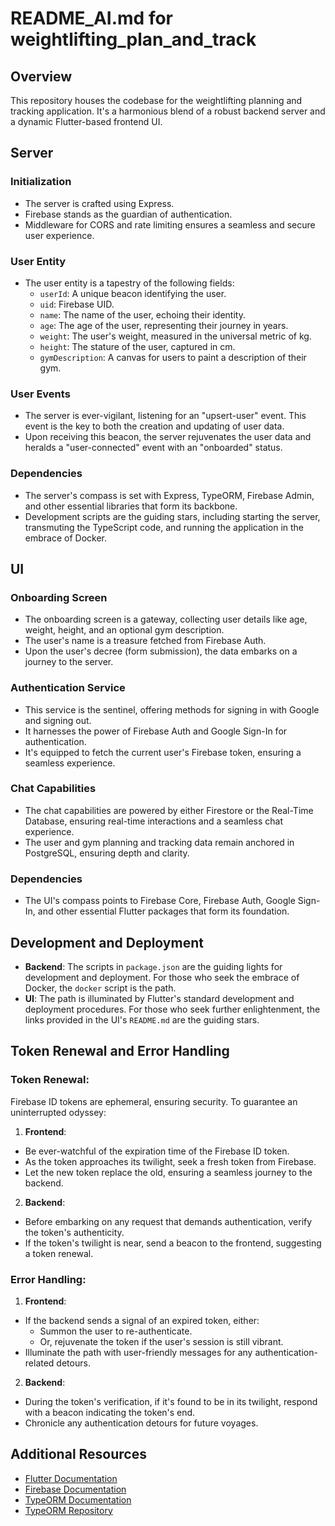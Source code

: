 # README_AI.md for weightlifting_plan_and_track

## Overview

This repository houses the codebase for the weightlifting planning and tracking application. It's a harmonious blend of a robust backend server and a dynamic Flutter-based frontend UI.

## Server

### Initialization

- The server is crafted using Express.
- Firebase stands as the guardian of authentication.
- Middleware for CORS and rate limiting ensures a seamless and secure user experience.

### User Entity

- The user entity is a tapestry of the following fields:
    - `userId`: A unique beacon identifying the user.
    - `uid`: Firebase UID.
    - `name`: The name of the user, echoing their identity.
    - `age`: The age of the user, representing their journey in years.
    - `weight`: The user's weight, measured in the universal metric of kg.
    - `height`: The stature of the user, captured in cm.
    - `gymDescription`: A canvas for users to paint a description of their gym.

### User Events

- The server is ever-vigilant, listening for an "upsert-user" event. This event is the key to both the creation and updating of user data.
- Upon receiving this beacon, the server rejuvenates the user data and heralds a "user-connected" event with an "onboarded" status.

### Dependencies

- The server's compass is set with Express, TypeORM, Firebase Admin, and other essential libraries that form its backbone.
- Development scripts are the guiding stars, including starting the server, transmuting the TypeScript code, and running the application in the embrace of Docker.

## UI

### Onboarding Screen

- The onboarding screen is a gateway, collecting user details like age, weight, height, and an optional gym description.
- The user's name is a treasure fetched from Firebase Auth.
- Upon the user's decree (form submission), the data embarks on a journey to the server.

### Authentication Service

- This service is the sentinel, offering methods for signing in with Google and signing out.
- It harnesses the power of Firebase Auth and Google Sign-In for authentication.
- It's equipped to fetch the current user's Firebase token, ensuring a seamless experience.

### Chat Capabilities

- The chat capabilities are powered by either Firestore or the Real-Time Database, ensuring real-time interactions and a seamless chat experience.
- The user and gym planning and tracking data remain anchored in PostgreSQL, ensuring depth and clarity.

### Dependencies

- The UI's compass points to Firebase Core, Firebase Auth, Google Sign-In, and other essential Flutter packages that form its foundation.

## Development and Deployment

- **Backend**: The scripts in `package.json` are the guiding lights for development and deployment. For those who seek the embrace of Docker, the `docker` script is the path.
- **UI**: The path is illuminated by Flutter's standard development and deployment procedures. For those who seek further enlightenment, the links provided in the UI's `README.md` are the guiding stars.

## Token Renewal and Error Handling

### Token Renewal:

Firebase ID tokens are ephemeral, ensuring security. To guarantee an uninterrupted odyssey:

1. **Frontend**:
- Be ever-watchful of the expiration time of the Firebase ID token.
- As the token approaches its twilight, seek a fresh token from Firebase.
- Let the new token replace the old, ensuring a seamless journey to the backend.

2. **Backend**:
- Before embarking on any request that demands authentication, verify the token's authenticity.
- If the token's twilight is near, send a beacon to the frontend, suggesting a token renewal.

### Error Handling:

1. **Frontend**:
- If the backend sends a signal of an expired token, either:
    - Summon the user to re-authenticate.
    - Or, rejuvenate the token if the user's session is still vibrant.
- Illuminate the path with user-friendly messages for any authentication-related detours.

2. **Backend**:
- During the token's verification, if it's found to be in its twilight, respond with a beacon indicating the token's end.
- Chronicle any authentication detours for future voyages.

## Additional Resources

- [Flutter Documentation](https://docs.flutter.dev/)
- [Firebase Documentation](https://firebase.google.com/docs)
- [TypeORM Documentation](https://typeorm.io/#/)
- [TypeORM Repository](https://github.com/typeorm/typeorm)